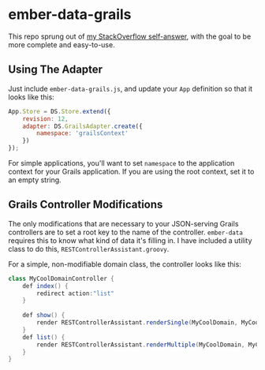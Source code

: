 ember-data-grails
=================

This repo sprung out of [my StackOverflow self-answer][so], with the goal to be more complete and easy-to-use.

[so]: http://stackoverflow.com/questions/15307576/how-to-make-ember-js-behave-with-grails-controller-names

## Using The Adapter

Just include `ember-data-grails.js`, and update your `App` definition so that it looks like this:

```javascript
App.Store = DS.Store.extend({
    revision: 12,
    adapter: DS.GrailsAdapter.create({
        namespace: 'grailsContext'
    })
});
```

For simple applications, you'll want to set `namespace` to the application context for your Grails application.  If you are using the root context, set it to an empty string.

## Grails Controller Modifications

The only modifications that are necessary to your JSON-serving Grails controllers are to set a root key to the name of the controller.  `ember-data` requires this to know what kind of data it's filling in.  I have included a utility class to do this, `RESTControllerAssistant.groovy`.

For a simple, non-modifiable domain class, the controller looks like this:

```java
class MyCoolDomainController {
    def index() {
        redirect action:"list"
    }
    
    def show() {
        render RESTControllerAssistant.renderSingle(MyCoolDomain, MyCoolDomain.get(params.id))
    }
    def list() {
        render RESTControllerAssistant.renderMultiple(MyCoolDomain, MyCoolDomain.list())
    }    
}
```